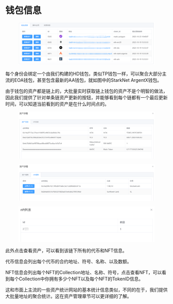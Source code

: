 # 钱包信息

<figure><img src="../../../../.gitbook/assets/image (6) (1).png" alt=""><figcaption></figcaption></figure>

每个身份会绑定一个由我们构建的HD钱包，类似TP钱包一样，可以聚合大部分主流的EOA钱包，甚至包含最新的AA钱包，就如图中的StarkNet ArgentX钱包。

由于钱包的资产都是链上的，大批量实时获取链上钱包的资产不是个明智的做法，因此我们提供了针对单条链资产更新的按钮，并能够看到每个链都有一个最后更新时间，可以知道当前看到的资产是在什么时间点的。

<figure><img src="../../../../.gitbook/assets/image (7) (1).png" alt=""><figcaption></figcaption></figure>

<figure><img src="../../../../.gitbook/assets/image (8) (1).png" alt=""><figcaption></figcaption></figure>

<figure><img src="../../../../.gitbook/assets/image (9) (1).png" alt=""><figcaption></figcaption></figure>

此外点击查看资产，可以看到该链下所有的代币和NFT信息。

代币信息会列出每个代币的合约地址、符号、名称、以及数额。

NFT信息会列出每个NFT的Collection地址、名称、符号，点击查看NFT，可以看到每个Collection中你拥有多少个NFT以及每个NFT的TokenID信息。



这和市面上主流的一些资产统计网站的基本统计信息类似，不同的在于，我们提供大批量地址的聚合统计。这在资产管理章节可以更详细的了解。
